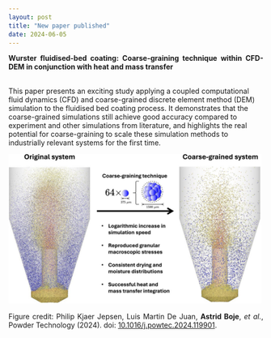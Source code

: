 ```yaml
---
layout: post
title: "New paper published"
date: 2024-06-05
---
```


<p align="justify">
  <strong>Wurster fluidised-bed coating: Coarse-graining technique within CFD-DEM in conjunction with heat and mass transfer</strong>
  <br/>
  <br/>  
  
</p>

This paper presents an exciting study applying a coupled computational fluid dynamics (CFD) and coarse-grained discrete element method (DEM) simulation to the fluidised bed coating process. 
It demonstrates that the coarse-grained simulations still achieve good accuracy compared to experiment and other simulations from literature, and 
highlights the real potential for coarse-graining to scale these simulation methods to industrially relevant systems for the first time. 
  
<img src="/images/powder_tech_coarse_graining.jpg" width="500"/>

<p align="justify">
  Figure credit: Philip Kjaer Jepsen, Luis Martin De Juan, <strong>Astrid Boje</strong>, <em>et al.</em>, Powder Technology (2024). doi: <a href="https://doi.org/10.1016/j.powtec.2024.119901">
    10.1016/j.powtec.2024.119901</a>.
</p>

<p>
  <br/>
  <br/>
</p>

